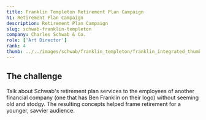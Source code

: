 ```yaml
---
title: Franklin Templeton Retirement Plan Campaign
h1: Retirement Plan Campaign
description: Retirement Plan Campaign
slug: schwab-franklin-templeton
company: Charles Schwab & Co.
role: ['Art Director']
rank: 4
thumb: ../../images/schwab/franklin_templeton/franklin_integrated_thumb.jpg
---
```


## The challenge

Talk about Schwab's retirement plan services to the employees of another financial company (one that has Ben Franklin on their logo) without seeming old and stodgy. The resulting concepts helped frame retirement for a younger, savvier audience.
